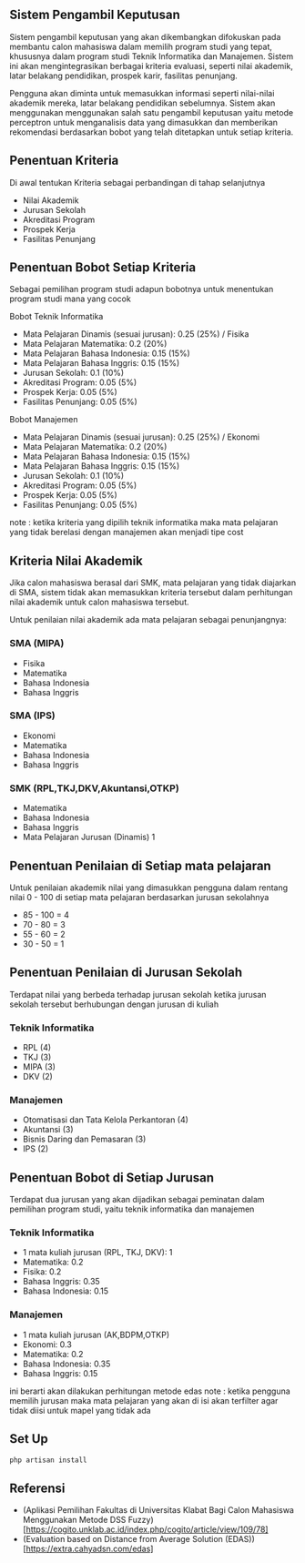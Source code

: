 
## Sistem Pengambil Keputusan

Sistem pengambil keputusan yang akan dikembangkan difokuskan pada membantu calon mahasiswa dalam memilih program studi yang tepat, khususnya dalam program studi Teknik Informatika dan Manajemen. Sistem ini akan mengintegrasikan berbagai kriteria evaluasi, seperti nilai akademik, latar belakang pendidikan, prospek karir, fasilitas penunjang.

Pengguna akan diminta untuk memasukkan informasi seperti nilai-nilai akademik mereka, latar belakang pendidikan sebelumnya. Sistem akan menggunakan menggunakan salah satu pengambil keputusan yaitu metode perceptron untuk menganalisis data yang dimasukkan dan memberikan rekomendasi berdasarkan bobot yang telah ditetapkan untuk setiap kriteria.

## Penentuan Kriteria

Di awal tentukan Kriteria sebagai perbandingan di tahap selanjutnya

- Nilai Akademik 
- Jurusan Sekolah
- Akreditasi Program 
- Prospek Kerja
- Fasilitas Penunjang

## Penentuan Bobot Setiap Kriteria

Sebagai pemilihan program studi adapun bobotnya untuk menentukan program studi mana yang cocok

Bobot Teknik Informatika
- Mata Pelajaran Dinamis (sesuai jurusan): 0.25 (25%) / Fisika
- Mata Pelajaran Matematika: 0.2 (20%)
- Mata Pelajaran Bahasa Indonesia: 0.15 (15%)
- Mata Pelajaran Bahasa Inggris: 0.15 (15%)
- Jurusan Sekolah: 0.1 (10%)
- Akreditasi Program: 0.05 (5%)
- Prospek Kerja: 0.05 (5%)
- Fasilitas Penunjang: 0.05 (5%)

Bobot Manajemen
- Mata Pelajaran Dinamis (sesuai jurusan): 0.25 (25%) / Ekonomi
- Mata Pelajaran Matematika: 0.2 (20%)
- Mata Pelajaran Bahasa Indonesia: 0.15 (15%)
- Mata Pelajaran Bahasa Inggris: 0.15 (15%)
- Jurusan Sekolah: 0.1 (10%)
- Akreditasi Program: 0.05 (5%)
- Prospek Kerja: 0.05 (5%)
- Fasilitas Penunjang: 0.05 (5%)

note : ketika kriteria yang dipilih teknik informatika maka mata pelajaran yang tidak berelasi dengan manajemen akan menjadi tipe cost

## Kriteria Nilai Akademik

Jika calon mahasiswa berasal dari SMK, mata pelajaran yang tidak diajarkan di SMA, sistem tidak akan memasukkan kriteria tersebut dalam perhitungan nilai akademik untuk calon mahasiswa tersebut.

Untuk penilaian nilai akademik ada mata pelajaran sebagai penunjangnya:

### SMA (MIPA)

- Fisika
- Matematika
- Bahasa Indonesia
- Bahasa Inggris

### SMA (IPS)

- Ekonomi
- Matematika
- Bahasa Indonesia
- Bahasa Inggris

### SMK (RPL,TKJ,DKV,Akuntansi,OTKP)

- Matematika
- Bahasa Indonesia
- Bahasa Inggris
- Mata Pelajaran Jurusan (Dinamis) 1

## Penentuan Penilaian di Setiap mata pelajaran

Untuk penilaian akademik nilai yang dimasukkan pengguna dalam rentang nilai 0 - 100 di setiap mata pelajaran berdasarkan jurusan sekolahnya

- 85 - 100 = 4
- 70 - 80 = 3
- 55 - 60 = 2
- 30 - 50 = 1

## Penentuan Penilaian di Jurusan Sekolah

Terdapat nilai yang berbeda terhadap jurusan sekolah ketika jurusan sekolah tersebut berhubungan dengan jurusan di kuliah

### Teknik Informatika
- RPL (4)
- TKJ (3)
- MIPA (3)
- DKV (2)

### Manajemen

- Otomatisasi dan Tata Kelola Perkantoran (4)
- Akuntansi (3)
- Bisnis Daring dan Pemasaran (3)
- IPS (2)

## Penentuan Bobot di Setiap Jurusan

Terdapat dua jurusan yang akan dijadikan sebagai peminatan dalam pemilihan program studi, yaitu teknik informatika dan manajemen

### Teknik Informatika

- 1 mata kuliah jurusan (RPL, TKJ, DKV): 1
- Matematika: 0.2
- Fisika: 0.2
- Bahasa Inggris: 0.35
- Bahasa Indonesia: 0.15

### Manajemen

- 1 mata kuliah jurusan (AK,BDPM,OTKP)
- Ekonomi: 0.3
- Matematika: 0.2
- Bahasa Indonesia: 0.35
- Bahasa Inggris: 0.15

ini berarti akan dilakukan perhitungan metode edas
note :
ketika pengguna memilih jurusan maka mata pelajaran yang akan di isi akan terfilter agar tidak diisi untuk mapel yang tidak ada

## Set Up
```php
php artisan install
```


## Referensi
- (Aplikasi Pemilihan Fakultas di Universitas Klabat Bagi Calon Mahasiswa Menggunakan Metode DSS Fuzzy) [https://cogito.unklab.ac.id/index.php/cogito/article/view/109/78]
- (Evaluation based on Distance from Average Solution (EDAS)) [https://extra.cahyadsn.com/edas]
